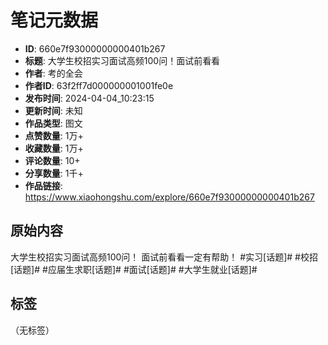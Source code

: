 # 笔记元数据

- **ID**: 660e7f93000000000401b267
- **标题**: 大学生校招实习面试高频100问！面试前看看
- **作者**: 考的全会
- **作者ID**: 63f2ff7d000000001001fe0e
- **发布时间**: 2024-04-04_10:23:15
- **更新时间**: 未知
- **作品类型**: 图文
- **点赞数量**: 1万+
- **收藏数量**: 1万+
- **评论数量**: 10+
- **分享数量**: 1千+
- **作品链接**: https://www.xiaohongshu.com/explore/660e7f93000000000401b267

## 原始内容

大学生校招实习面试高频100问！
面试前看看一定有帮助！
#实习[话题]# #校招[话题]# #应届生求职[话题]# #面试[话题]# #大学生就业[话题]#

## 标签

（无标签）
